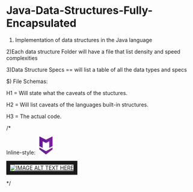 # Java-Data-Structures-Fully-Encapsulated
 1) Implementation of data structures in the Java language 
 
 2)Each  data structure Folder will have a file that list density and speed complexities
 
 3)Data Structure Specs == will list a table of all the data types and specs
 
$) File Schemas:
 
  H1 = Will state what the caveats of the stuctures.  
 
  H2 = Will list caveats of the languages built-in structures.
 
  H3 = The actual code.
 
/*

Inline-style: 
![alt text](https://github.com/adam-p/markdown-here/raw/master/src/common/images/icon48.png "Logo Title Text 1")

<a href="http://www.youtube.com/watch?feature=player_embedded&v=YOUTUBE_VIDEO_ID_HERE
" target="_blank"><img src="http://img.youtube.com/vi/YOUTUBE_VIDEO_ID_HERE/0.jpg" 
alt="IMAGE ALT TEXT HERE" width="240" height="180" border="10" /></a>

*/
